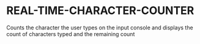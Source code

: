 # REAL-TIME-CHARACTER-COUNTER
Counts the character the user types on the input console and displays the count of characters typed and the remaining count

